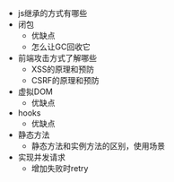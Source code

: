 - js继承的方式有哪些
- 闭包
  - 优缺点
  - 怎么让GC回收它
- 前端攻击方式了解哪些
  - XSS的原理和预防
  - CSRF的原理和预防
- 虚拟DOM
  - 优缺点
- hooks
  - 优缺点
- 静态方法
  - 静态方法和实例方法的区别，使用场景
- 实现并发请求
  - 增加失败时retry